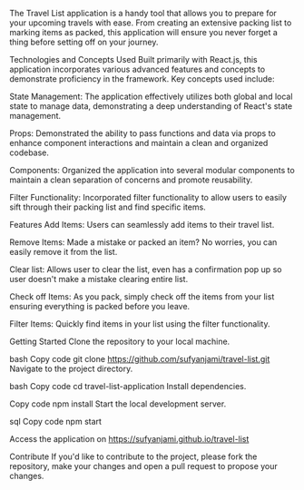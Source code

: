 The Travel List application is a handy tool that allows you to prepare for your upcoming travels with ease. From creating an extensive packing list to marking items as packed, this application will ensure you never forget a thing before setting off on your journey.

Technologies and Concepts Used <a name="technologies-and-concepts-used"></a>
Built primarily with React.js, this application incorporates various advanced features and concepts to demonstrate proficiency in the framework. Key concepts used include:

State Management: The application effectively utilizes both global and local state to manage data, demonstrating a deep understanding of React's state management.

Props: Demonstrated the ability to pass functions and data via props to enhance component interactions and maintain a clean and organized codebase.

Components: Organized the application into several modular components to maintain a clean separation of concerns and promote reusability.

Filter Functionality: Incorporated filter functionality to allow users to easily sift through their packing list and find specific items.

Features <a name="features"></a>
Add Items: Users can seamlessly add items to their travel list.

Remove Items: Made a mistake or packed an item? No worries, you can easily remove it from the list.

Clear list: Allows user to clear the list, even has a confirmation pop up so user doesn't make a mistake clearing entire list.

Check off Items: As you pack, simply check off the items from your list ensuring everything is packed before you leave.

Filter Items: Quickly find items in your list using the filter functionality.

Getting Started <a name="getting-started"></a>
Clone the repository to your local machine.

bash
Copy code
git 
clone
https://github.com/sufyanjami/travel-list.git
Navigate to the project directory.

bash
Copy code
cd
 travel-list-application
Install dependencies.

Copy code
npm install
Start the local development server.

sql
Copy code
npm 
start

Access the application on https://sufyanjami.github.io/travel-list

Contribute <a name="contribute"></a>
If you'd like to contribute to the project, please fork the repository, make your changes and open a pull request to propose your changes.
